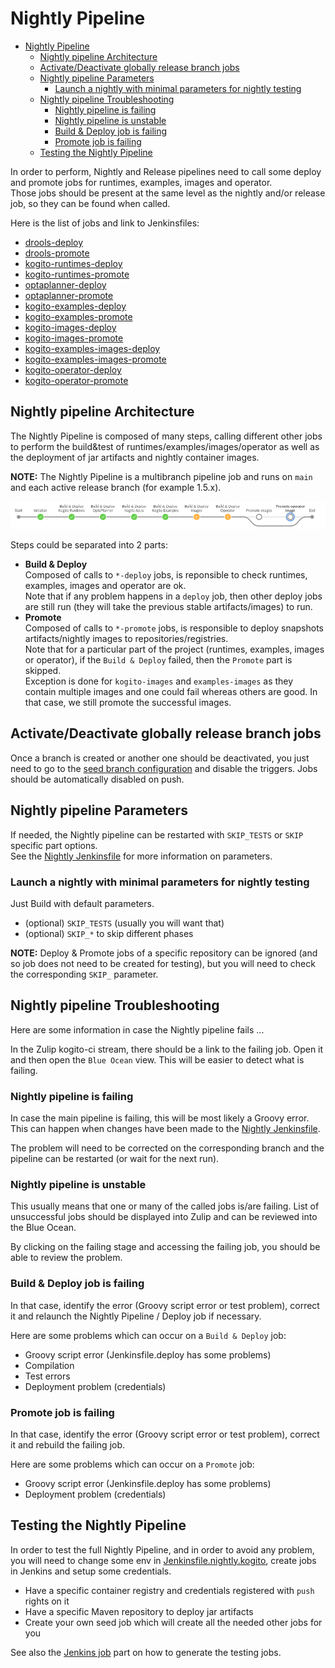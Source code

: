 # Nightly Pipeline

* [Nightly Pipeline](#nightly-pipeline)
  * [Nightly pipeline Architecture](#nightly-pipeline-architecture)
  * [Activate/Deactivate globally release branch jobs](#activatedeactivate-globally-release-branch-jobs)
  * [Nightly pipeline Parameters](#nightly-pipeline-parameters)
    * [Launch a nightly with minimal parameters for nightly testing](#launch-a-nightly-with-minimal-parameters-for-nightly-testing)
  * [Nightly pipeline Troubleshooting](#nightly-pipeline-troubleshooting)
    * [Nightly pipeline is failing](#nightly-pipeline-is-failing)
    * [Nightly pipeline is unstable](#nightly-pipeline-is-unstable)
    * [Build & Deploy job is failing](#build--deploy-job-is-failing)
    * [Promote job is failing](#promote-job-is-failing)
  * [Testing the Nightly Pipeline](#testing-the-nightly-pipeline)

In order to perform, Nightly and Release pipelines need to call some deploy and promote jobs for runtimes, examples, images and operator.  
Those jobs should be present at the same level as the nightly and/or release job, so they can be found when called.

Here is the list of jobs and link to Jenkinsfiles:

* [drools-deploy](https://github.com/kiegroup/drools/blob/main/Jenkinsfile.deploy)
* [drools-promote](https://github.com/kiegroup/drools/blob/main/Jenkinsfile.promote)
* [kogito-runtimes-deploy](https://github.com/kiegroup/kogito-runtimes/blob/main/Jenkinsfile.deploy)
* [kogito-runtimes-promote](https://github.com/kiegroup/kogito-runtimes/blob/main/Jenkinsfile.promote)
* [optaplanner-deploy](https://github.com/kiegroup/optaplanner/blob/main/Jenkinsfile.deploy)
* [optaplanner-promote](https://github.com/kiegroup/optaplanner/blob/main/Jenkinsfile.promote)
* [kogito-examples-deploy](https://github.com/kiegroup/kogito-examples/blob/main/Jenkinsfile.deploy)
* [kogito-examples-promote](https://github.com/kiegroup/kogito-examples/blob/main/Jenkinsfile.promote)
* [kogito-images-deploy](https://github.com/kiegroup/kogito-images/blob/main/Jenkinsfile.deploy)
* [kogito-images-promote](https://github.com/kiegroup/kogito-images/blob/main/Jenkinsfile.promote)
* [kogito-examples-images-deploy](https://github.com/kiegroup/kogito-operator/blob/main/Jenkinsfile.examples-images.deploy)
* [kogito-examples-images-promote](https://github.com/kiegroup/kogito-operator/blob/main/Jenkinsfile.examples-images.promote)
* [kogito-operator-deploy](https://github.com/kiegroup/kogito-operator/blob/main/Jenkinsfile.deploy)
* [kogito-operator-promote](https://github.com/kiegroup/kogito-operator/blob/main/Jenkinsfile.promote)

## Nightly pipeline Architecture

The Nightly Pipeline is composed of many steps, calling different other jobs to perform the build&test of runtimes/examples/images/operator as well as the deployment of jar artifacts and nightly container images.

**NOTE:** The Nightly Pipeline is a multibranch pipeline job and runs on `main` and each active release branch (for example 1.5.x).

![Flow](./images/nightly-flow.png)

Steps could be separated into 2 parts:

* **Build & Deploy**  
  Composed of calls to `*-deploy` jobs, is reponsible to check runtimes, examples, images and operator are ok.  
  Note that if any problem happens in a `deploy` job, then other deploy jobs are still run (they will take the previous stable artifacts/images) to run.
* **Promote**  
  Composed of calls to `*-promote` jobs, is responsible to deploy snapshots artifacts/nightly images to repositories/registries.  
  Note that for a particular part of the project (runtimes, examples, images or operator), if the `Build & Deploy` failed, then the `Promote` part is skipped.  
  Exception is done for `kogito-images` and `examples-images` as they contain multiple images and one could fail whereas others are good. In that case, we still promote the successful images.

## Activate/Deactivate globally release branch jobs

Once a branch is created or another one should be deactivated, you just need to go to the [seed branch configuration](../dsl/config/branch.yaml) and disable the triggers. Jobs should be automatically disabled on push.

## Nightly pipeline Parameters

If needed, the Nightly pipeline can be restarted with `SKIP_TESTS` or `SKIP` specific part options.  
See the [Nightly Jenkinsfile](../Jenkinsfile.nightly.kogito) for more information on parameters.

### Launch a nightly with minimal parameters for nightly testing

Just Build with default parameters.

* (optional) `SKIP_TESTS` (usually you will want that)
* (optional) `SKIP_*` to skip different phases

**NOTE:** Deploy & Promote jobs of a specific repository can be ignored (and so job does not need to be created for testing), but you will need to check the corresponding `SKIP_` parameter.

## Nightly pipeline Troubleshooting

Here are some information in case the Nightly pipeline fails ...

In the Zulip kogito-ci stream, there should be a link to the failing job. Open it and then open the `Blue Ocean` view. This will be easier to detect what is failing.

### Nightly pipeline is failing

In case the main pipeline is failing, this will be most likely a Groovy error.  
This can happen when changes have been made to the [Nightly Jenkinsfile](../Jenkinsfile.nightly.kogito).

The problem will need to be corrected on the corresponding branch and the pipeline can be restarted (or wait for the next run).

### Nightly pipeline is unstable

This usually means that one or many of the called jobs is/are failing. List of unsuccessful jobs should be displayed into Zulip and can be reviewed into the Blue Ocean.

By clicking on the failing stage and accessing the failing job, you should be able to review the problem.

### Build & Deploy job is failing

In that case, identify the error (Groovy script error or test problem), correct it and relaunch the Nightly Pipeline / Deploy job if necessary.

Here are some problems which can occur on a `Build & Deploy` job:

* Groovy script error (Jenkinsfile.deploy has some problems)
* Compilation
* Test errors
* Deployment problem (credentials)

### Promote job is failing

In that case, identify the error (Groovy script error or test problem), correct it and rebuild the failing job.

Here are some problems which can occur on a `Promote` job:

* Groovy script error (Jenkinsfile.deploy has some problems)
* Deployment problem (credentials)

## Testing the Nightly Pipeline

In order to test the full Nightly Pipeline, and in order to avoid any problem, you will need to change some env in [Jenkinsfile.nightly.kogito](../Jenkinsfile.nightly.kogito), create jobs in Jenkins and setup some credentials.

* Have a specific container registry and credentials registered with `push` rights on it
* Have a specific Maven repository to deploy jar artifacts
* Create your own seed job which will create all the needed other jobs for you

See also the [Jenkins job](./jenkins.md) part on how to generate the testing jobs.